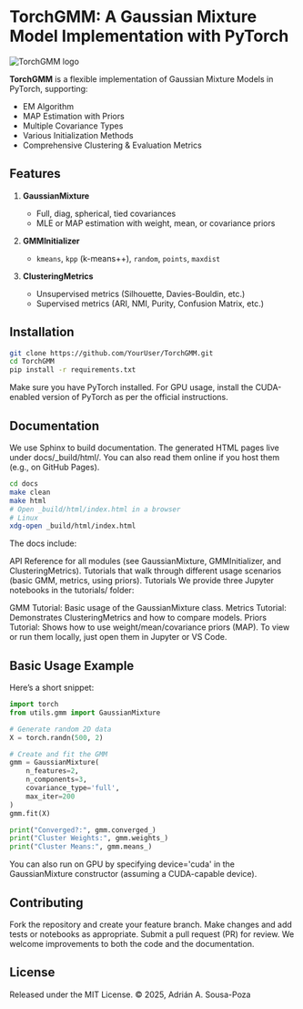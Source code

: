 # TorchGMM: A Gaussian Mixture Model Implementation with PyTorch

![TorchGMM logo](docs/_static/logo-no-background.png)

**TorchGMM** is a flexible implementation of Gaussian Mixture Models in PyTorch, supporting:

- EM Algorithm
- MAP Estimation with Priors
- Multiple Covariance Types
- Various Initialization Methods
- Comprehensive Clustering & Evaluation Metrics

## Features

1. **GaussianMixture**  
   - Full, diag, spherical, tied covariances  
   - MLE or MAP estimation with weight, mean, or covariance priors  

2. **GMMInitializer**  
   - `kmeans`, `kpp` (k-means++), `random`, `points`, `maxdist`  

3. **ClusteringMetrics**  
   - Unsupervised metrics (Silhouette, Davies-Bouldin, etc.)  
   - Supervised metrics (ARI, NMI, Purity, Confusion Matrix, etc.)  

## Installation

```bash
git clone https://github.com/YourUser/TorchGMM.git
cd TorchGMM
pip install -r requirements.txt
```

Make sure you have PyTorch installed. For GPU usage, install the CUDA-enabled version of PyTorch as per the official instructions.

## Documentation
We use Sphinx to build documentation. The generated HTML pages live under docs/_build/html/. You can also read them online if you host them (e.g., on GitHub Pages).

```bash
cd docs
make clean
make html
# Open _build/html/index.html in a browser
# Linux
xdg-open _build/html/index.html 
```

The docs include:

API Reference for all modules (see GaussianMixture, GMMInitializer, and ClusteringMetrics).
Tutorials that walk through different usage scenarios (basic GMM, metrics, using priors).
Tutorials
We provide three Jupyter notebooks in the tutorials/ folder:

GMM Tutorial: Basic usage of the GaussianMixture class.
Metrics Tutorial: Demonstrates ClusteringMetrics and how to compare models.
Priors Tutorial: Shows how to use weight/mean/covariance priors (MAP).
To view or run them locally, just open them in Jupyter or VS Code.

## Basic Usage Example
Here’s a short snippet:

```python
import torch
from utils.gmm import GaussianMixture

# Generate random 2D data
X = torch.randn(500, 2)

# Create and fit the GMM
gmm = GaussianMixture(
    n_features=2,
    n_components=3,
    covariance_type='full',
    max_iter=200
)
gmm.fit(X)

print("Converged?:", gmm.converged_)
print("Cluster Weights:", gmm.weights_)
print("Cluster Means:", gmm.means_)
```

You can also run on GPU by specifying device='cuda' in the GaussianMixture constructor (assuming a CUDA-capable device).

## Contributing
Fork the repository and create your feature branch.
Make changes and add tests or notebooks as appropriate.
Submit a pull request (PR) for review.
We welcome improvements to both the code and the documentation.

## License
Released under the MIT License.
© 2025, Adrián A. Sousa-Poza
